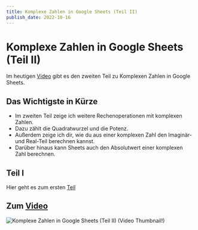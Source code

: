 ```yaml
---
title: Komplexe Zahlen in Google Sheets (Teil II)
publish_date: 2022-10-16
---
```


# Komplexe Zahlen in Google Sheets (Teil II)

Im heutigen [Video](https://youtu.be/aQtty-cOwvI) gibt es den zweiten Teil zu Komplexen Zahlen in Google Sheets. 

## Das Wichtigste in Kürze

- Im zweiten Teil zeige ich weitere Rechenoperationen mit komplexen Zahlen.
- Dazu zählt die Quadratwurzel und die Potenz.
- Außerdem zeige ich dir, wie du aus einer komplexen Zahl den Imaginär- und Real-Teil berechnen kannst.
- Darüber hinaus kann Sheets auch den Absolutwert einer komplexen Zahl berechnen.

## Teil I

Hier geht es zum ersten [Teil](https://youtu.be/iC-rL-pqHuo)

## Zum [Video](https://youtu.be/aQtty-cOwvI)

![Komplexe Zahlen in Google Sheets (Teil II) (Video Thumbnail!)](../thumbnails/Fertig372.jpg "Komplexe Zahlen in Google Sheets (Teil II) (Video Thumbnail!)")